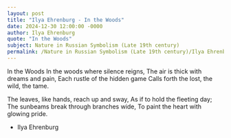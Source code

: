 ```yaml
---
layout: post
title: "Ilya Ehrenburg - In the Woods"
date: 2024-12-30 12:00:00 -0000
author: Ilya Ehrenburg
quote: "In the Woods"
subject: Nature in Russian Symbolism (Late 19th century)
permalink: /Nature in Russian Symbolism (Late 19th century)/Ilya Ehrenburg/Ilya Ehrenburg - In the Woods
---
```


In the Woods
In the woods where silence reigns,
The air is thick with dreams and pain,
Each rustle of the hidden game
Calls forth the lost, the wild, the tame.

The leaves, like hands, reach up and sway,
As if to hold the fleeting day;
The sunbeams break through branches wide,
To paint the heart with glowing pride.

- Ilya Ehrenburg
